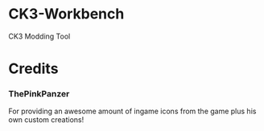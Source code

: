 # CK3-Workbench
CK3 Modding Tool


# Credits

### ThePinkPanzer
For providing an awesome amount of ingame icons from the game plus his own custom creations!
